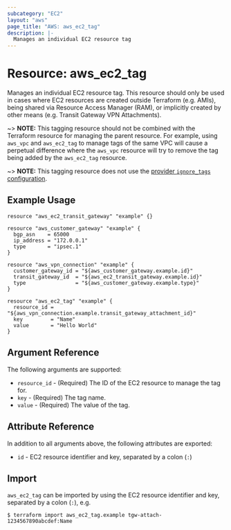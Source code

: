 ```yaml
---
subcategory: "EC2"
layout: "aws"
page_title: "AWS: aws_ec2_tag"
description: |-
  Manages an individual EC2 resource tag
---
```


# Resource: aws_ec2_tag

Manages an individual EC2 resource tag. This resource should only be used in cases where EC2 resources are created outside Terraform (e.g. AMIs), being shared via Resource Access Manager (RAM), or implicitly created by other means (e.g. Transit Gateway VPN Attachments).

~> **NOTE:** This tagging resource should not be combined with the Terraform resource for managing the parent resource. For example, using `aws_vpc` and `aws_ec2_tag` to manage tags of the same VPC will cause a perpetual difference where the `aws_vpc` resource will try to remove the tag being added by the `aws_ec2_tag` resource.

~> **NOTE:** This tagging resource does not use the [provider `ignore_tags` configuration](/docs/providers/aws/index.html#ignore_tags).

## Example Usage

```hcl
resource "aws_ec2_transit_gateway" "example" {}

resource "aws_customer_gateway" "example" {
  bgp_asn    = 65000
  ip_address = "172.0.0.1"
  type       = "ipsec.1"
}

resource "aws_vpn_connection" "example" {
  customer_gateway_id = "${aws_customer_gateway.example.id}"
  transit_gateway_id  = "${aws_ec2_transit_gateway.example.id}"
  type                = "${aws_customer_gateway.example.type}"
}

resource "aws_ec2_tag" "example" {
  resource_id = "${aws_vpn_connection.example.transit_gateway_attachment_id}"
  key         = "Name"
  value       = "Hello World"
}
```

## Argument Reference

The following arguments are supported:

* `resource_id` - (Required) The ID of the EC2 resource to manage the tag for.
* `key` - (Required) The tag name.
* `value` - (Required) The value of the tag.

## Attribute Reference

In addition to all arguments above, the following attributes are exported:

* `id` - EC2 resource identifier and key, separated by a colon (`:`)

## Import

`aws_ec2_tag` can be imported by using the EC2 resource identifier and key, separated by a colon (`:`), e.g.

```
$ terraform import aws_ec2_tag.example tgw-attach-1234567890abcdef:Name
```
